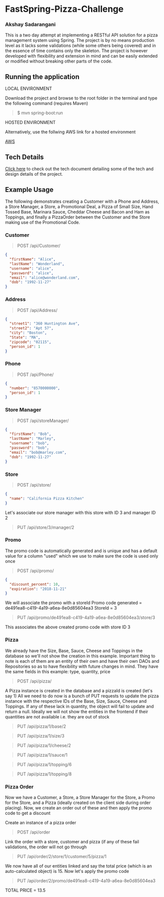 # FastSpring-Pizza-Challenge
### Akshay Sadarangani
This is a two day attempt at implementing a RESTful API solution for a pizza management system using Spring. The project is by no means production level as it lacks some validations (while some others being covered) and in the essence of time contains only the skeleton. The project is however developed with flexibility and extension in mind and can be easily extended or modified without breaking other parts of the code.

## Running the application
LOCAL ENVIRONMENT

Download the project and browse to the root folder in the terminal and type the following command (requires Maven)

>$ mvn spring-boot:run

HOSTED ENVIRONMENT

Alternatively, use the follwing AWS link for a hosted environment

[AWS](http://fastspringpizza-env.hpcfvibs88.us-west-2.elasticbeanstalk.com)

## Tech Details
[Click here](https://github.com/aksh4y/FastSpring-Pizza-Challenge/blob/master/Tech%20Doc.MD) to check out the tech document detailing some of the tech and design details of the project.

## Example Usage
The following demonstrates creating a Customer with a Phone and Address, a Store Manager, a Store, a Promotional Deal, a Pizza of Small Size, Hand Tossed Base, Marinara Sauce, Cheddar Cheese and Bacon and Ham as Toppings, and finally a PizzaOrder between the Customer and the Store making use of the Promotional Code.

### Customer
> POST /api/Customer/
```json
{
  "firstName": "Alice",
  "lastName": "Wonderland",
  "username": "alice",
  "password": "alice",
  "email": "alice@wonderland.com",
  "dob": "1992-11-27"
}
```
### Address
> POST /api/Address/
```json
{
  "street1": "360 Huntington Ave",
  "street2": "Apt 57",
  "city": "Boston",
  "State": "MA",
  "zipcode": "02115",
  "person_id": 1
}
```
### Phone
>POST /api/Phone/
```json
{
  "number": "8570000000",
  "person_id": 1
}
```
### Store Manager
>POST /api/storeManager/
```json
{
  "firstName": "Bob",
  "lastName": "Marley",
  "username": "bob",
  "password": "bob",
  "email": "bob@marley.com",
  "dob": "1992-11-27"
}
```
### Store
>POST /api/store/
```json
{
  "name": "California Pizza Kitchen"
}
```
Let's associate our store manager with this store with ID 3 and manager ID 2
>PUT /api/store/3/manager/2
### Promo
The promo code is automatically generated and is unique and has a default value for a column "used" which we use to make sure the code is used only once
>POST /api/promo/
```json
{
  "discount_percent": 10,
  "expiration": "2018-11-21"
}
```
We will associate the promo with a storeId
Promo code generated = de491ea8-c419-4a19-a6ea-8e0d85604ea3
StoreId = 3
>PUT /api/promo/de491ea8-c419-4a19-a6ea-8e0d85604ea3/store/3

This associates the above created promo code with store ID 3
### Pizza
We already have the Size, Base, Sauce, Cheese and Toppings in the database so we'll not show the creation in this example. 
Important thing to note is each of them are an entity of their own and have their own DAOs and Repositories so as to have flexibility with future changes in mind. They have the same fields in this example: type, quantity, price

>POST /api/pizza/

A Pizza instance is created in the database and a pizzaId is created (let's say 1)
All we need to do now is a bunch of PUT requests to update the pizza instance with the respective IDs of the Base, Size, Sauce, Cheese and Toppings. If any of these lack in quantity, the object will fail to update and return a null.
Ideally we will not show the entities in the frontend if their quantities are not available i.e. they are out of stock 

>PUT /api/pizza/1/base/2

>PUT /api/pizza/1/size/3

>PUT /api/pizza/1/cheese/2

>PUT /api/pizza/1/sauce/1

>PUT /api/pizza/1/topping/6

>PUT /api/pizza/1/topping/8

### Pizza Order
Now we have a Customer, a Store, a Store Manager for the Store, a Promo for the Store, and a Pizza (ideally created on the client side during order placing). Now, we create an order out of these and then apply the promo code to get a discount

Create an instance of a pizza order
>POST /api/order

Link the order with a store, customer and pizza (if any of these fail validations, the order will not go through
>PUT /api/order/2/store/1/customer/5/pizza/1

We now have all of our entities linked and say the total price (which is an auto-calculated object) is 15. Now let's apply the promo code
>PUT /api/order/2/promo/de491ea8-c419-4a19-a6ea-8e0d85604ea3

TOTAL PRICE = 13.5

